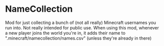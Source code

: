 # NameCollection
Mod for just collecting a bunch of (not all really) Minecraft usernames you run into. Not really intended for public use. When using this mod, whenever a new player joins the world you're in, it adds their name to ".minecraft/namecollection/names.csv" (unless they're already in there)

